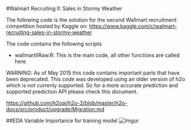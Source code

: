 #Walmart Recruiting II: Sales in Stormy Weather

The following code is the solution for the second Wallmart recruitment competition hosted by Kaggle on: https://www.kaggle.com/c/walmart-recruiting-sales-in-stormy-weather

The code contains the following scripts

- wallmartIIRaw.R: This is the main code, all other functions are called here

WARNING: As of May 2015 this code contains important parts that have been deprecated. This code was developed using an older version of h2o which is not currenly supported. So for a more accurate prediction and supported prediction API please check this document.

https://github.com/h2oai/h2o-3/blob/master/h2o-docs/src/product/upgrade/Migration.md

##EDA 
Variable Importance for training model
![Imgur](http://i.imgur.com/QrlhkVZ.png)



